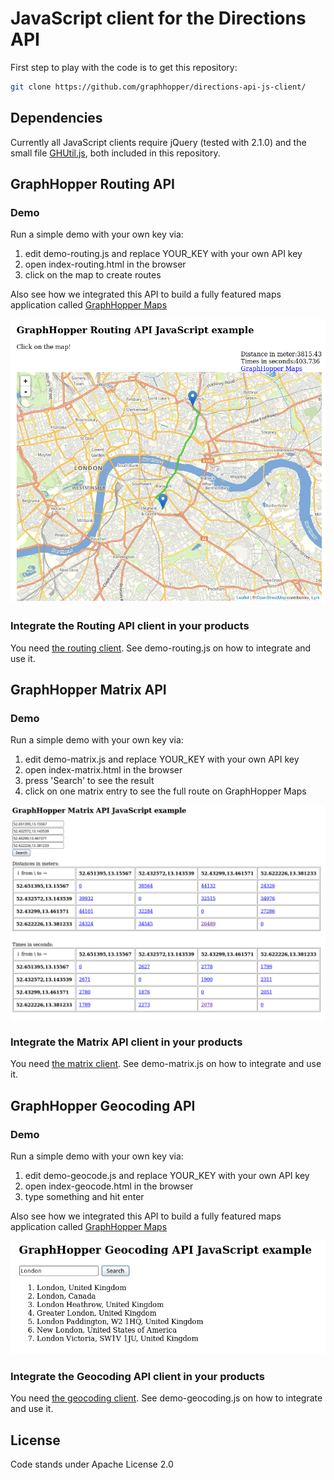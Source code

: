 # JavaScript client for the Directions API

First step to play with the code is to get this repository:

```bash
git clone https://github.com/graphhopper/directions-api-js-client/
```

## Dependencies

Currently all JavaScript clients require jQuery (tested with 2.1.0) and the
small file [GHUtil.js](./js/GHUtil.js), both included in this repository.

## GraphHopper Routing API

### Demo

Run a simple demo with your own key via:

 1. edit demo-routing.js and replace YOUR_KEY with your own API key
 2. open index-routing.html in the browser
 3. click on the map to create routes

Also see how we integrated this API to build a fully featured maps application 
called [GraphHopper Maps](https://graphhopper.com/maps/)

![GraphHopper Routing API screenshot](./img/screenshot-routing.png)

### Integrate the Routing API client in your products                

You need [the routing client](./js/GraphHopper.js). See demo-routing.js on how
to integrate and use it.

## GraphHopper Matrix API

### Demo

Run a simple demo with your own key via:

 1. edit demo-matrix.js and replace YOUR_KEY with your own API key
 2. open index-matrix.html in the browser 
 3. press 'Search' to see the result
 4. click on one matrix entry to see the full route on GraphHopper Maps

![GraphHopper Matrix API screenshot](./img/screenshot-matrix.png)

### Integrate the Matrix API client in your products

You need [the matrix client](./js/GraphHopperMatrix.js). See demo-matrix.js on how
to integrate and use it.

## GraphHopper Geocoding API

### Demo

Run a simple demo with your own key via:

 1. edit demo-geocode.js and replace YOUR_KEY with your own API key
 2. open index-geocode.html in the browser
 3. type something and hit enter

Also see how we integrated this API to build a fully featured maps application 
called [GraphHopper Maps](https://graphhopper.com/maps/)

![GraphHopper Geocoding API screenshot](./img/screenshot-geocoding.png)

### Integrate the Geocoding API client in your products                

You need [the geocoding client](./js/GraphHopperGeocoding.js). See demo-geocoding.js on how
to integrate and use it.

## License

Code stands under Apache License 2.0

